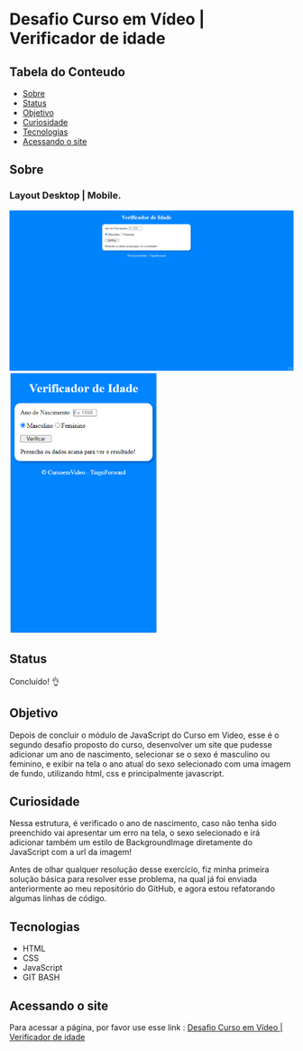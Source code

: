 # Desafio Curso em Vídeo | Verificador de idade

## Tabela do Conteudo

<ul>
<li><a href="#sobre">Sobre</a></li>
<li><a href="#status">Status</a></li>
<li><a href="#objetivo">Objetivo</a></li>
<li><a href="#curiosidade">Curiosidade</a></li>
<li><a href="#tecnologias">Tecnologias</a></li>
<li><a href="#acessando-o-site">Acessando o site</a></li>
</ul>

## Sobre

### Layout Desktop | Mobile.
<img src="src/gif/verificador-idade-descktop.gif" alt="Gif do layout desktop" width=950px>
<img src="src/imagens/verificador-idade-mobile.png" alt="Imagem do layout mobile" width=262px>

## Status

Concluído! 👌

## Objetivo

Depois de concluir o módulo de JavaScript do Curso em Video, esse é o segundo desafio proposto do curso, desenvolver um site que pudesse adicionar um ano de nascimento, selecionar se o sexo é masculino ou feminino, e exibir na tela o ano atual do sexo selecionado com uma imagem de fundo, utilizando html, css e principalmente javascript.

## Curiosidade

Nessa estrutura, é verificado o ano de nascimento, caso não tenha sido preenchido vai apresentar um erro na tela, o sexo selecionado e irá adicionar também um estilo de BackgroundImage diretamente do JavaScript com a url da imagem! 

Antes de olhar qualquer resolução desse exercício, fiz minha primeira solução básica para resolver esse problema, na qual já foi enviada anteriormente ao meu repositório do GitHub, e agora estou refatorando algumas linhas de código.

## Tecnologias

<ul>
<li>HTML</li>
<li>CSS</li>
<li>JavaScript</li>
<li>GIT BASH</li>
</ul>

## Acessando o site

Para acessar a página, por favor use esse link : <a href="https://tiago-forward.github.io/desafio-verificador-de-idade/" target="_blank">Desafio Curso em Vídeo | Verificador de idade</a>